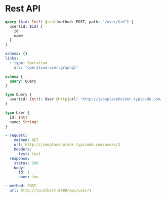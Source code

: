 # Rest API

```graphql @file:operation-user.graphql
query ($id: Int!) @rest(method: POST, path: "/user/$id") {
  user(id: $id) {
    id
    name
  }
}
```

```yml @config
schema: {}
links:
  - type: Operation
    src: "operation-user.graphql"
```

```graphql @schema
schema {
  query: Query
}

type Query {
  user(id: Int!): User @http(url: "http://jsonplaceholder.typicode.com/users/{{.args.id}}")
}

type User {
  id: Int!
  name: String!
}
```

```yml @mock
- request:
    method: GET
    url: http://jsonplaceholder.typicode.com/users/1
    headers:
      test: test
  response:
    status: 200
    body:
      id: 1
      name: foo
```

```yml @test
- method: POST
  url: http://localhost:8080/api/user/1
```

